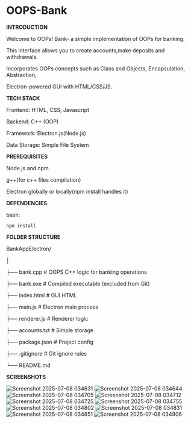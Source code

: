 # OOPS-Bank


**INTRODUCTION**

Welcome to OOPs! Bank- a simple implementation of OOPs for banking.

This interface allows you to create accounts,make deposits and withdrawals.

Incorporates OOPs concepts such as  Class and Objects, Encapsulation, Abstraction,

Electron-powered GUI with HTML/CSS/JS.


**TECH STACK**

Frontend: HTML, CSS, Javascript

Backend: C++ (OOP)

Framework: Electron.js(Node.js)

Data Storage: Simple File System


**PREREQUISITES**

Node.js and npm 

g++(for c++ files compilation)

Electron globally or locally(npm install handles it)


**DEPENDENCIES**

bash:

    npm install


**FOLDER STRUCTURE**

BankAppElectron/

│

├── bank.cpp              # OOPS C++ logic for banking operations

├── bank.exe              # Compiled executable (excluded from Git)

├── index.html            # GUI HTML

├── main.js               # Electron main process

├── renderer.js           # Renderer logic

├── accounts.txt         # Simple storage

├── package.json          # Project config

├── .gitignore            # Git ignore rules

└── README.md


**SCREENSHOTS**

![Screenshot 2025-07-08 034631](https://github.com/user-attachments/assets/88918168-253c-4dc2-bbcd-1125b9eaac61)
![Screenshot 2025-07-08 034644](https://github.com/user-attachments/assets/6c2ca4e7-48e1-4dd8-b116-2fea95847e95)             
![Screenshot 2025-07-08 034705](https://github.com/user-attachments/assets/92f67cf9-0fe2-4415-bbb9-35d5bd8dad07)
![Screenshot 2025-07-08 034712](https://github.com/user-attachments/assets/12f5ec31-d638-4ab0-ae4f-2666f43886ac)
![Screenshot 2025-07-08 034725](https://github.com/user-attachments/assets/396a9414-1635-41e9-82e2-b22db94d3d4c)
![Screenshot 2025-07-08 034755](https://github.com/user-attachments/assets/4cf69b45-8344-4a03-88fe-3ccd8cbe7aee)
![Screenshot 2025-07-08 034802](https://github.com/user-attachments/assets/fb443741-1b5e-43d9-b130-27d25e60c075)
![Screenshot 2025-07-08 034831](https://github.com/user-attachments/assets/6c5ba5ea-b73c-4379-b5c7-b4ff305d4aa7)
![Screenshot 2025-07-08 034851](https://github.com/user-attachments/assets/007173b7-a84a-4564-b6c3-b5d65b023974)
![Screenshot 2025-07-08 034906](https://github.com/user-attachments/assets/ae988954-39ba-4a5a-9414-23328ee4dcbd)



